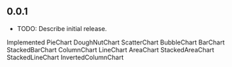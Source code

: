 ## 0.0.1

* TODO: Describe initial release.

Implemented 
    PieChart
    DoughNutChart
    ScatterChart
    BubbleChart
    BarChart
    StackedBarChart
    ColumnChart
    LineChart
    AreaChart
    StackedAreaChart
    StackedLineChart
    InvertedColumnChart